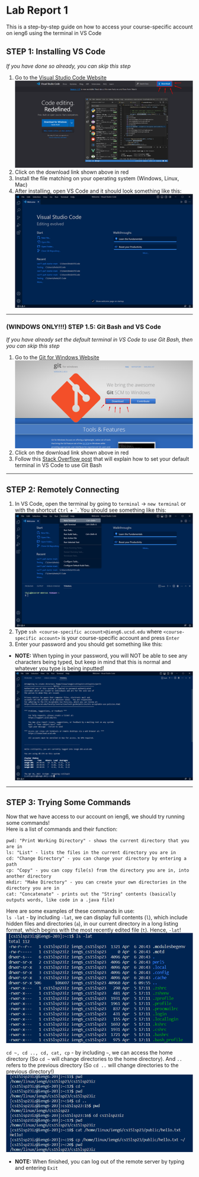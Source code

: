 # **Lab Report 1**
This is a step-by-step guide on how to access your course-specific account on ieng6 using the terminal in VS Code

## **STEP 1: Installing VS Code**
*If you have done so already, you can skip this step*
1. Go to the [Visual Studio Code Website](https://code.visualstudio.com/)
![Image](images/downloadVSCode.png)
2. Click on the download link shown above in red
3. Install the file matching on your operating system (Windows, Linux, Mac)
4. After installing, open VS Code and it should look something like this:
![Image](images/VSCodeHome.png)
---

### **(WINDOWS ONLY!!!) STEP 1.5: Git Bash and VS Code**
*If you have already set the default terminal in VS Code to use Git Bash, then you can skip this step*
1. Go to the [Git for Windows Website](https://gitforwindows.org/)  
![Image](GitDownload.png)
2. Click on the download link shown above in red
3. Follow this [Stack Overflow post](https://stackoverflow.com/questions/42606837/how-do-i-use-bash-on-windows-from-the-visual-studio-code-integrated-terminal/50527994#50527994) that will explain how to set your default terminal in VS Code to use Git Bash
---

## **STEP 2: Remotely Connecting**
1. In VS Code, open the terminal by going to `terminal` -> `new terminal` or with the shortcut `Ctrl` + ``` ` ```. You should see something like this:  
![Image](images/TerminalVSCode.png)
2. Type `ssh <course-specific account>@ieng6.ucsd.edu` where `<course-specific account>` is your course-specific account and press `Enter`
3. Enter your password and you should get something like this:
* **NOTE:** When typing in your password, you will NOT be able to see any characters being typed, but keep in mind that this is normal and whatever you type is being inputted!
![Image](images/LogIn.png)
---

## **STEP 3: Trying Some Commands**
Now that we have access to our account on ieng6, we should try running some commands!  
Here is a list of commands and their function:  
```
pwd: "Print Working Directory" - shows the current directory that you are in
ls: "List" - lists the files in the current directory you are in
cd: "Change Directory" - you can change your directory by entering a path
cp: "Copy" - you can copy file(s) from the directory you are in, into another directory
mkdir: "Make Directory" - you can create your own directories in the directory you are in
cat: "Concatenate" - prints out the "String" contents (basically outputs words, like code in a .java file)
```
Here are some examples of these commands in use:  
`ls -lat`  - by including `-lat`, we can display full contents (`l`), which include hidden files and directories (`a`), in our current directory in a long listing format, which begins with the most recently edited file (`t`). Hence, `-lat`!
![Image](images/ls-lat.png)

`cd ~, cd .., cd, cat, cp`  - by including `~`, we can access the home directory (So `cd ~` will change directories to the home directory). And `..` refers to the previous directory (So `cd ..` will change directories to the previous directory!)
![Image](images/someCommands.png)

* **NOTE:** When finished, you can log out of the remote server by typing and entering `Exit`
